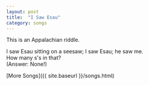 ```yaml
---
layout: post
title:  "I Saw Esau"
category: songs
---
```


This is an Appalachian riddle.

I saw Esau sitting on a seesaw; I saw Esau; he saw me.  
How many s's in that?  
(Answer: None!)

[More Songs]({{ site.baseurl }}/songs.html)
